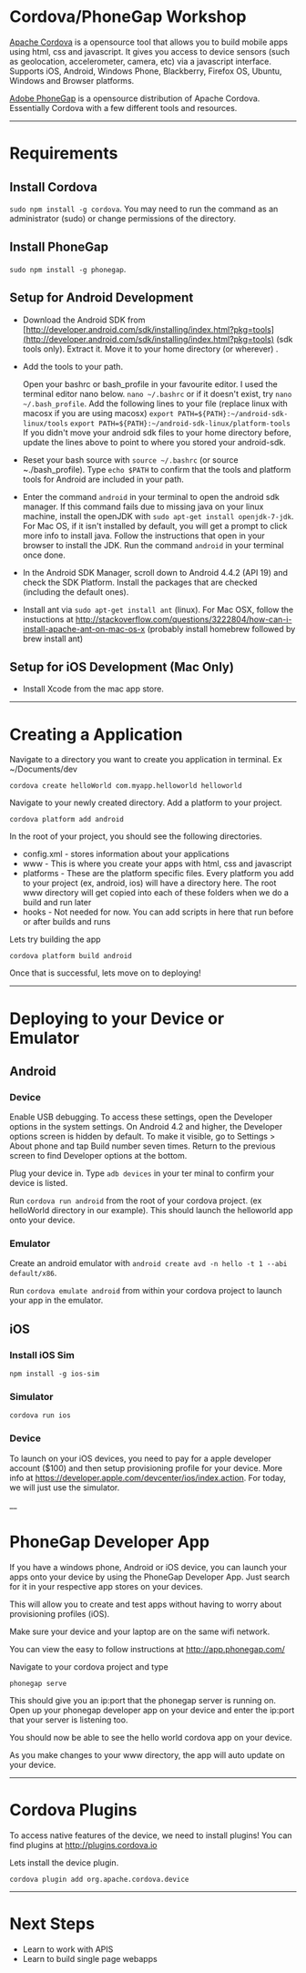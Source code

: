 # Cordova/PhoneGap Workshop

[Apache Cordova](http://cordova.io) is a opensource tool that allows you to build mobile apps using html, css and javascript. It gives you access to device sensors (such as geolocation, accelerometer, camera, etc) via a javascript interface. Supports iOS, Android, Windows Phone, Blackberry, Firefox OS, Ubuntu, Windows and Browser platforms. 

[Adobe PhoneGap](http://phonegap.com) is a opensource distribution of Apache Cordova. Essentially Cordova with a few different tools and resources.

---
# Requirements

## Install Cordova

`sudo npm install -g cordova`. You may need to run the command as an administrator (sudo) or change permissions of the directory. 

## Install PhoneGap

`sudo npm install -g phonegap`. 

## Setup for Android Development

* Download the Android SDK from [http://developer.android.com/sdk/installing/index.html?pkg=tools](http://developer.android.com/sdk/installing/index.html?pkg=tools) (sdk tools only). Extract it. Move it to your home directory (or wherever) .
* Add the tools to your path. 
    
    Open your bashrc or bash_profile in your favourite editor. I used the terminal editor nano below.
    `nano ~/.bashrc` or if it doesn't exist, try `nano ~/.bash_profile`.
    Add the following lines to your file (replace linux with macosx if you are using macosx)
    `export PATH=${PATH}:~/android-sdk-linux/tools`
    `export PATH=${PATH}:~/android-sdk-linux/platform-tools`
    If you didn't move your android sdk files to your home directory before, update the lines above to point to where you stored your android-sdk. 
* Reset your bash source with `source ~/.bashrc` (or source ~./bash_profile). Type `echo $PATH` to confirm that the tools and platform tools for Android are included in your path.
* Enter the command `android` in your terminal to open the android sdk manager. If this command fails due to missing java on your linux machine, install the openJDK with `sudo apt-get install openjdk-7-jdk`. For Mac OS, if it isn't installed by default, you will get a prompt to click more info to install java. Follow the instructions that open in your browser to install the JDK. Run the command `android` in your terminal once done. 
* In the Android SDK Manager, scroll down to Android 4.4.2 (API 19) and check the SDK Platform. Install the packages that are checked (including the default ones).
* Install ant via `sudo apt-get install ant` (linux). For Mac OSX, follow the instuctions at http://stackoverflow.com/questions/3222804/how-can-i-install-apache-ant-on-mac-os-x (probably install homebrew followed by brew install ant)

## Setup for iOS Development (Mac Only)

* Install Xcode from the mac app store. 

---
# Creating a Application

Navigate to a directory you want to create you application in terminal. Ex ~/Documents/dev

`cordova create helloWorld com.myapp.helloworld helloworld`

Navigate to your newly created directory. Add a platform to your project.

`cordova platform add android`

In the root of your project,  you should see the following directories. 

* config.xml - stores information about your applications
* www - This is where you create your apps with html, css and javascript
* platforms - These are the platform specific files. Every platform you add to your project (ex, android, ios) will have a directory here. The root www directory will get copied into each of these folders when we do a build and run later
* hooks - Not needed for now. You can add scripts in here that run before or after builds and runs

Lets try building the app

`cordova platform build android`

Once that is successful, lets move on to deploying!


---
# Deploying to your Device or Emulator

## Android

### Device

Enable USB debugging. To access these settings, open the Developer options in the system settings. On Android 4.2 and higher, the Developer options screen is hidden by default. To make it visible, go to Settings > About phone and tap Build number seven times. Return to the previous screen to find Developer options at the bottom.

Plug your device in. Type `adb devices` in your ter minal to confirm your device is listed.

Run `cordova run android` from the root of your cordova project. (ex helloWorld directory in our example). This should launch the helloworld app onto your device.

### Emulator

Create an android emulator with `android create avd -n hello -t 1 --abi default/x86`. 

Run `cordova emulate android` from within your cordova project to launch your app in the emulator.

## iOS

### Install iOS Sim

`npm install -g ios-sim`

### Simulator

`cordova run ios`

### Device

To launch on your iOS devices, you need to pay for a apple developer account ($100) and then setup provisioning profile for your device. More info at https://developer.apple.com/devcenter/ios/index.action. For today, we will just use the simulator.

__
# PhoneGap Developer App

If you have a windows phone, Android or iOS device, you can launch your apps onto your device by using the PhoneGap Developer App. Just search for it in your respective app stores on your devices. 

This will allow you to create and test apps without having to worry about provisioning profiles (iOS). 

Make sure your device and your laptop are on the same wifi network.

You can view the easy to follow instructions at http://app.phonegap.com/

Navigate to your cordova project and type

`phonegap serve`

This should give you an ip:port that the phonegap server is running on. Open up your phonegap developer app on your device and enter the ip:port that your server is listening too. 

You should now be able to see the hello world cordova app on your device.

As you make changes to your www directory, the app will auto update on your device. 

---
# Cordova Plugins

To access native features of the device, we need to install plugins! You can find plugins at http://plugins.cordova.io

Lets install the device plugin.

`cordova plugin add org.apache.cordova.device`

---
# Next Steps

* Learn to work with APIS
* Learn to build single page webapps
